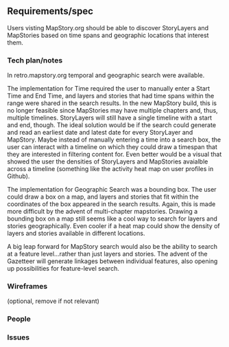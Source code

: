 
## Requirements/spec

Users visting MapStory.org should be able to discover StoryLayers and MapStories based on time spans and geographic locations that interest them.

### Tech plan/notes

In retro.mapstory.org temporal and geographic search were available. 

The implementation for Time required the user to manually enter a Start Time and End Time, and layers and stories that had time spans within the range were shared in the search results. In the new MapStory build, this is no longer feasible since MapStories may have multiple chapters and, thus, multiple timelines. StoryLayers will still have a single timeline with a start and end, though. The ideal solution would be if the search could generate and read an earliest date and latest date for every StoryLayer and MapStory. Maybe instead of manually entering a time into a search box, the user can interact with a timeline on which they could draw a timespan that they are interested in filtering content for. Even better would be a visual that showed the user the densities of StoryLayers and MapStories avaialble across a timeline (something like the activity heat map on user profiles in Github).

The implementation for Geographic Search was a bounding box. The user could draw a box on a map, and layers and stories that fit within the coordinates of the box appeared in the search results. Again, this is made more difficult by the advent of multi-chapter mapstories. Drawing a bounding box on a map still seems like a cool way to search for layers and stories geographically. Even cooler if a heat map could show the density of layers and stories available in different locations.

A big leap forward for MapStory search would also be the ability to search at a feature level...rather than just layers and stories. The advent of the Gazetteer will generate linkages between individual features, also opening up possibilities for feature-level search.


### Wireframes
(optional, remove if not relevant)

### People

### Issues

